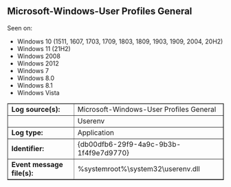 ## Microsoft-Windows-User Profiles General

Seen on:
* Windows 10 (1511, 1607, 1703, 1709, 1803, 1809, 1903, 1909, 2004, 20H2)
* Windows 11 (21H2)
* Windows 2008
* Windows 2012
* Windows 7
* Windows 8.0
* Windows 8.1
* Windows Vista

<table border="1" class="docutils">
  <tbody>
    <tr>
      <td><b>Log source(s):</b></td>
      <td>Microsoft-Windows-User Profiles General</td>
    </tr>
    <tr>
      <td>&nbsp;</td>
      <td>Userenv</td>
    </tr>
    <tr>
      <td><b>Log type:</b></td>
      <td>Application</td>
    </tr>
    <tr>
      <td><b>Identifier:</b></td>
      <td>{db00dfb6-29f9-4a9c-9b3b-1f4f9e7d9770}</td>
    </tr>
    <tr>
      <td><b>Event message file(s):</b></td>
      <td>%systemroot%\system32\userenv.dll</td>
    </tr>
  </tbody>
</table>

&nbsp;

